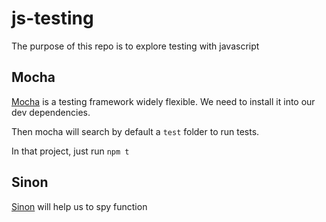 # js-testing

The purpose of this repo is to explore testing with javascript

## Mocha

[Mocha](https://mochajs.org/) is a testing framework widely flexible. We need to install it into our dev dependencies.

Then mocha will search by default a `test` folder to run tests.

In that project, just run `npm t`

## Sinon

[Sinon](https://sinonjs.org/) will help us to spy function
